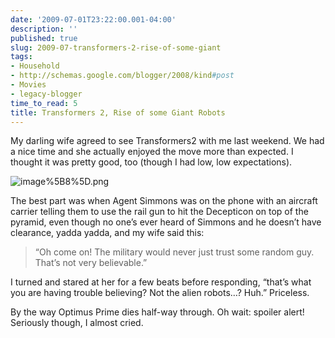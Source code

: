 ```yaml
---
date: '2009-07-01T23:22:00.001-04:00'
description: ''
published: true
slug: 2009-07-transformers-2-rise-of-some-giant
tags:
- Household
- http://schemas.google.com/blogger/2008/kind#post
- Movies
- legacy-blogger
time_to_read: 5
title: Transformers 2, Rise of some Giant Robots
---
```



My darling wife agreed to see Transformers2 with me last weekend. We had a nice time and she actually enjoyed the move more than expected. I thought it was pretty good, too (though I had low, low expectations).  

![image%5B8%5D.png](image%5B8%5D.png) 

The best part was when Agent Simmons was on the phone with an aircraft carrier telling them to use the rail gun to hit the Decepticon on top of the pyramid, even though no one’s ever heard of Simmons and he doesn’t have clearance, yadda yadda, and my wife said this:
<blockquote> 

“Oh come on! The military would never just trust some random guy. That’s not very believable.”
</blockquote>

I turned and stared at her for a few beats before responding, “that’s what you are having trouble believing? Not the alien robots…? Huh.” Priceless.

By the way Optimus Prime dies half-way through. Oh wait: spoiler alert! Seriously though, I almost cried.